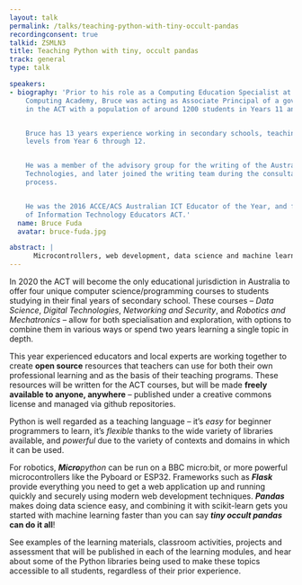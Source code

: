 ```yaml
---
layout: talk
permalink: /talks/teaching-python-with-tiny-occult-pandas
recordingconsent: true
talkid: ZSMLN3
title: Teaching Python with tiny, occult pandas
track: general
type: talk

speakers:
- biography: 'Prior to his role as a Computing Education Specialist at the Australian
    Computing Academy, Bruce was acting as Associate Principal of a government college
    in the ACT with a population of around 1200 students in Years 11 and 12.


    Bruce has 13 years experience working in secondary schools, teaching all years
    levels from Year 6 through 12.


    He was a member of the advisory group for the writing of the Australian Curriculum:
    Technologies, and later joined the writing team during the consultation and review
    process.


    He was the 2016 ACCE/ACS Australian ICT Educator of the Year, and founding President
    of Information Technology Educators ACT.'
  name: Bruce Fuda
  avatar: bruce-fuda.jpg

abstract: | 
      Microcontrollers, web development, data science and machine learning – with Python you really can do it all, and soon every teacher and student in the ACT will have the curriculum, resources and support they need to do amazing things with a great programming language!
---
```


In 2020 the ACT will become the only educational jurisdiction in Australia to offer four unique computer science/programming courses to students studying in their final years of secondary school. These courses – *Data Science*, *Digital Technologies*, *Networking and Security*, and *Robotics and Mechatronics* – allow for both specialisation and exploration, with options to combine them in various ways or spend two years learning a single topic in depth.

This year experienced educators and local experts are working together to create **open source** resources that teachers can use for both their own professional learning and as the basis of their teaching programs. These resources will be written for the ACT courses, but will be made **freely available to anyone, anywhere** – published under a creative commons license and managed via github repositories.

Python is well regarded as a teaching language – it’s *easy* for beginner programmers to learn, it’s *flexible* thanks to the wide variety of libraries available, and *powerful* due to the variety of contexts and domains in which it can be used.

For robotics, _**Micro**python_ can be run on a BBC micro:bit, or more powerful microcontrollers like the Pyboard or ESP32. Frameworks such as ***Flask*** provide everything you need to get a web application up and running quickly and securely using modern web development techniques. ***Pandas*** makes doing data science easy, and combining it with scikit-learn gets you started with machine learning faster than you can say **_tiny occult pandas_ can do it all**!

See examples of the learning materials, classroom activities, projects and assessment that will be published in each of the learning modules, and hear about some of the Python libraries being used to make these topics accessible to all students, regardless of their prior experience.
